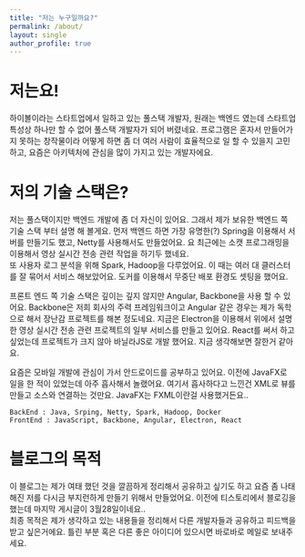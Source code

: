 ```yaml
---
title: "저는 누구일까요?"
permalink: /about/
layout: single
author_profile: true
---
```


# 저는요!
하이볼이라는 스타트업에서 일하고 있는 풀스택 개발자, 원래는 백엔드 였는데 스타트업 특성상 하나만 할 수 없어 풀스택 개발자가 되어 버렸네요. 프로그램은 혼자서 만들어가지 못하는 창작물이라 어떻게 하면 좀 더 여러 사람이 효율적으로 일 할 수 있을지 고민하고, 요즘은 아키텍처에 관심을 많이 가지고 있는 개발자에요.

# 저의 기술 스택은?
저는 풀스택이지만 백엔드 개발에 좀 더 자신이 있어요. 그래서 제가 보유한 백엔드 쪽 기술 스택 부터 설명 해 볼게요. 먼저 백엔드 하면 가장 유명한(?) Spring을 이용해서 서버를 만들기도 했고, Netty를 사용해서도 만들었어요. 요 최근에는 소캣 프로그래밍을 이용해서 영상 실시간 전송 관련 작업을 하기두 했네요.   
또 사용자 로그 분석을 위해 Spark, Hadoop을 다루었어요. 이 때는 여러 대 클러스터를 잘 묶어서 서비스 해보았어요.
도커를 이용해서 무중단 배포 환경도 셋팅을 했어요. 
  
프론트 엔드 쪽 기술 스택은 깊이는 깊지 않지만 Angular, Backbone을 사용 할 수 있어요. Backbone은 저희 회사의 주력 프레임워크이고 Angular 같은 경우는 제가 독학으로 해서 장난감 프로젝트를 해본 정도네요. 
지금은 Electron을 이용해서 위에서 설명한 영상 실시간 전송 관련 프로젝트의 일부 서비스를 만들고 있어요. 
React를 써서 하고 싶었는데 프로젝트가 크지 않아 바닐라JS로 개발 했어요. 지금 생각해보면 잘한거 같아요.  

요즘은 모바일 개발에 관심이 가서 안드로이드를 공부하고 있어요. 이전에 JavaFX로 일을 한 적이 있었는데 아주 흡사해서 놀랬어요. 여기서 흡사하다고 느낀건 XML로 뷰를 만들고 소스와 연결하는 것만요. JavaFX는 FXML이란걸 사용했거든요.. 
```
BackEnd : Java, Srping, Netty, Spark, Hadoop, Docker
FrontEnd : JavaScript, Backbone, Angular, Electron, React
```

# 블로그의 목적
이 블로그는 제가 여태 했던 것을 깔끔하게 정리해서 공유하고 싶기도 하고 요즘 좀 나태해진 저를 다시금 부지런하게 만들기 위해서 만들었어요. 이전에 티스토리에서 블로깅을 했는데 마지막 게시글이 3월28일이네요..  
최종 목적은 제가 생각하고 있는 내용들을 정리해서 다른 개발자들과 공유하고 피드백을 받고 싶은거에요. 틀린 부분 혹은 다른 좋은 아이디어 있으시면 바로바로 메일로 보내주세요.  